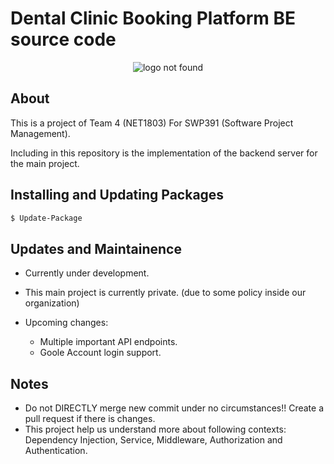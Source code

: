 # Dental Clinic Booking Platform BE source code

<p align="center">
  <image src="" alt="logo not found">
</p>

## About
This is a project of Team 4 (NET1803) For SWP391 (Software Project Management).

Including in this repository is the implementation of the backend server for the main project.

## Installing and Updating Packages
```bash
$ Update-Package
```

## Updates and Maintainence

- Currently under development.
- This main project is currently private. (due to some policy inside our organization)

- Upcoming changes:
  - Multiple important API endpoints.
  - Goole Account login support.


## Notes
- Do not DIRECTLY merge new commit under no circumstances!! Create a pull request if there is changes.
- This project help us understand more about following contexts: Dependency Injection, Service, Middleware, Authorization and Authentication.
